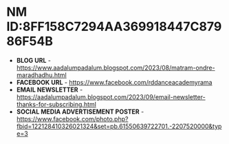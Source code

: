 # NM ID:8FF158C7294AA369918447C87986F54B
- __BLOG URL__     -      https://www.aadalumpadalum.blogspot.com/2023/08/matram-ondre-maradhadhu.html
- __FACEBOOK URL__   -   https://www.facebook.com/rddanceacademyrama
- __EMAIL NEWSLETTER__   -  https://aadalumpadalum.blogspot.com/2023/09/email-newsletter-thanks-for-subscribing.html
- __SOCIAL MEDIA ADVERTISEMENT POSTER__   - https://www.facebook.com/photo.php?fbid=122128410326021324&set=pb.61550639722701.-2207520000&type=3
